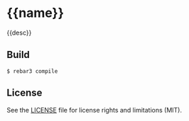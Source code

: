 {{name}}
=====

{{desc}}

Build
-----

    $ rebar3 compile

License
-----

See the [LICENSE](LICENSE) file for license rights and limitations (MIT).
